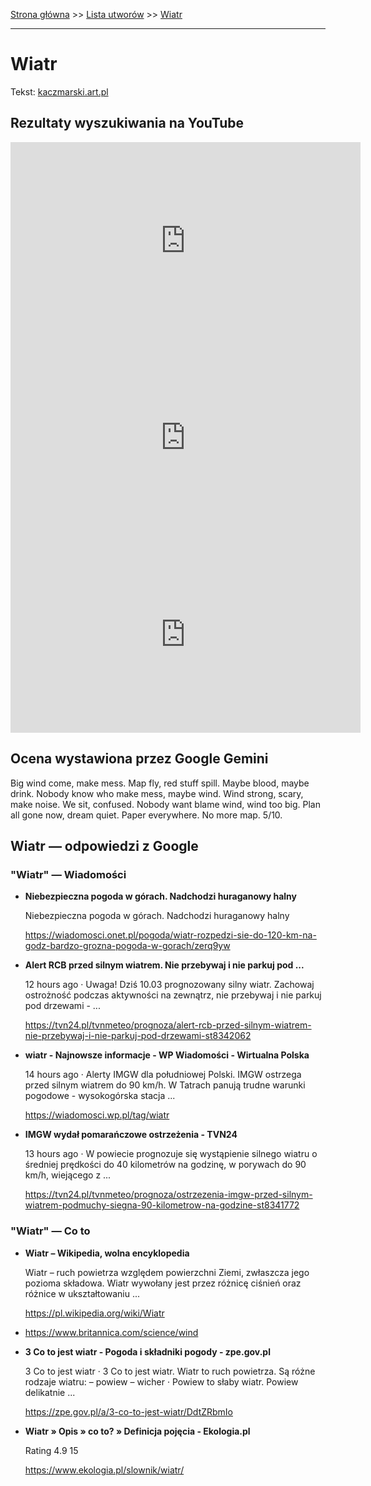 [Strona główna](../index.md) >> [Lista utworów](../list.md) >> [Wiatr](631.md)

---

# Wiatr

Tekst: [kaczmarski.art.pl](https://www.kaczmarski.art.pl/tworczosc/wiersze/wiatr/)

## Rezultaty wyszukiwania na YouTube

<iframe width="560" height="315" src="https://www.youtube.com/embed/2rf313UQq50?si=IdontcarewhotheIRSsendsImnotpayingtaxes" title="YouTube video player" frameborder="0" allow="accelerometer; autoplay; clipboard-write; encrypted-media; gyroscope; picture-in-picture; web-share" referrerpolicy="strict-origin-when-cross-origin" allowfullscreen></iframe>

<iframe width="560" height="315" src="https://www.youtube.com/embed/BOsGgWTPiAE?si=IdontcarewhotheIRSsendsImnotpayingtaxes" title="YouTube video player" frameborder="0" allow="accelerometer; autoplay; clipboard-write; encrypted-media; gyroscope; picture-in-picture; web-share" referrerpolicy="strict-origin-when-cross-origin" allowfullscreen></iframe>

<iframe width="560" height="315" src="https://www.youtube.com/embed/Wg8j87IwhHA?si=IdontcarewhotheIRSsendsImnotpayingtaxes" title="YouTube video player" frameborder="0" allow="accelerometer; autoplay; clipboard-write; encrypted-media; gyroscope; picture-in-picture; web-share" referrerpolicy="strict-origin-when-cross-origin" allowfullscreen></iframe>

## Ocena wystawiona przez Google Gemini

Big wind come, make mess. Map fly, red stuff spill. Maybe blood, maybe drink. Nobody know who make mess, maybe wind. Wind strong, scary, make noise. We sit, confused. Nobody want blame wind, wind too big. Plan all gone now, dream quiet. Paper everywhere. No more map. 5/10.


## Wiatr — odpowiedzi z Google

### "Wiatr" — Wiadomości

- **Niebezpieczna pogoda w górach. Nadchodzi huraganowy halny**

    Niebezpieczna pogoda w górach. Nadchodzi huraganowy halny 

   <https://wiadomosci.onet.pl/pogoda/wiatr-rozpedzi-sie-do-120-km-na-godz-bardzo-grozna-pogoda-w-gorach/zerq9yw>
- **Alert RCB przed silnym wiatrem. Nie przebywaj i nie parkuj pod ...**

    12 hours ago  ·  Uwaga! Dziś 10.03 prognozowany silny wiatr. Zachowaj ostrożność podczas aktywności na zewnątrz, nie przebywaj i nie parkuj pod drzewami - ... 

   <https://tvn24.pl/tvnmeteo/prognoza/alert-rcb-przed-silnym-wiatrem-nie-przebywaj-i-nie-parkuj-pod-drzewami-st8342062>
- **wiatr - Najnowsze informacje - WP Wiadomości - Wirtualna Polska**

    14 hours ago  ·  Alerty IMGW dla południowej Polski. IMGW ostrzega przed silnym wiatrem do 90 km/h. W Tatrach panują trudne warunki pogodowe - wysokogórska stacja ... 

   <https://wiadomosci.wp.pl/tag/wiatr>
- **IMGW wydał pomarańczowe ostrzeżenia - TVN24**

    13 hours ago  ·  W powiecie prognozuje się wystąpienie silnego wiatru o średniej prędkości do 40 kilometrów na godzinę, w porywach do 90 km/h, wiejącego z ... 

   <https://tvn24.pl/tvnmeteo/prognoza/ostrzezenia-imgw-przed-silnym-wiatrem-podmuchy-siegna-90-kilometrow-na-godzine-st8341772>

### "Wiatr" — Co to

- **Wiatr – Wikipedia, wolna encyklopedia**

    Wiatr – ruch powietrza względem powierzchni Ziemi, zwłaszcza jego pozioma składowa. Wiatr wywołany jest przez różnicę ciśnień oraz różnice w ukształtowaniu ... 

   <https://pl.wikipedia.org/wiki/Wiatr>
- <https://www.britannica.com/science/wind>
- **3 Co to jest wiatr - Pogoda i składniki pogody - zpe.gov.pl**

    3 Co to jest wiatr · 3 Co to jest wiatr. Wiatr to ruch powietrza. Są różne rodzaje wiatru: – powiew – wicher · Powiew to słaby wiatr. Powiew delikatnie ... 

   <https://zpe.gov.pl/a/3-co-to-jest-wiatr/DdtZRbmIo>
- **Wiatr » Opis » co to? » Definicja pojęcia - Ekologia.pl**

    Rating   4.9  15   

   <https://www.ekologia.pl/slownik/wiatr/>

